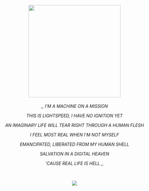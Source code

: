 
<p align="center">
<br><br>
  <img width="300" src="https://i.imghippo.com/files/aBTT1246rk.gif">
</p>
<h6 align="center">
  
<em> ,,
  I'M A MACHINE ON A MISSION
  
THIS IS LIGHTSPEED, I HAVE NO IGNITION YET

AN IMAGINARY LIFE WILL TEAR RIGHT THROUGH A HUMAN FLESH

I FEEL MOST REAL WHEN I'M NOT MYSELF

EMANCIPATED, LIBERATED FROM MY HUMAN SHELL

SALVATION IN A DIGITAL HEAVEN

'CAUSE REAL LIFE IS HELL ,, <br>

  ㅤ
  ㅤ
  ㅤ
  
 ![](https://komarev.com/ghpvc/?username=lolicore-enigma&label=HI)
